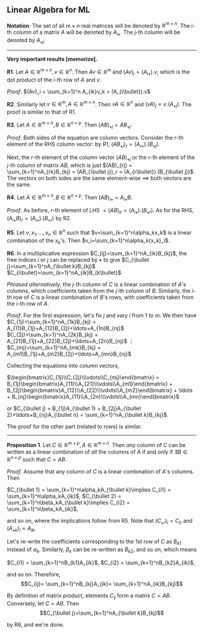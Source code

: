 
## Linear Algebra for ML
**Notation**: The set of all $m\times n$ real matrices will be denoted by $\mathbb{R}^{m\times n}$. The $i$-th column of a matrix $A$ will be denoted by $A_{i\bullet}$. The $j$-th column will be denoted by $A_{\bullet j}$.

---
**Very important results [memorize].**

**R1**. Let $A\in\mathbb{R}^{m\times n}, v\in\mathbb{R}^n$. Then $Av\in\mathbb{R}^m$ and $(Av)_i = (A_{i\bullet}).v$, which is the dot product of the $i$-th row of $A$ and $v$.

*Proof*. $(Av)_i = \sum_{k=1}^n A_{ik}v_k = (A_{i\bullet}).v$

**R2**. Similarly let $v\in\mathbb{R}^m,A\in\mathbb{R}^{m\times n}$. Then $vA\in\mathbb{R}^n$ and $(vA)_j=v.(A_{\bullet j})$. The proof is similar to that of R1.

**R3**. Let $A\in\mathbb{R}^{m\times n}, B\in\mathbb{R}^{n\times p}$. Then $(AB)_{\bullet j}=AB_{\bullet j}$.

*Proof*. Both sides of the equation are column vectors. Consider the $r$-th element of the RHS column vector: by R1, $(AB_{\bullet j})_r = (A_{r\bullet}).(B_{\bullet j})$.

Next, the $r$-th element of the column vector $(AB)_{\bullet j}$ or the $r$-th element of the $j$-th column of matrix $AB$, which is just $(AB)_{rj} = \sum_{k=1}^nA_{rk}B_{kj} = (AB_{\bullet j})_r = (A_{r\bullet}).(B_{\bullet j})$. The vectors on both sides are the same element-wise $\implies$ both vectors are the same.

**R4**. Let $A\in\mathbb{R}^{m\times n}, B\in\mathbb{R}^{n\times p}$. Then $(AB)_{i \bullet}=A_{i \bullet}B$.

*Proof*. As before, $r$-th element of LHS $=(AB)_{ir} = (A_{i\bullet}).(B_{\bullet r})$. As for the RHS, $(A_{i \bullet}B)_r=(A_{i\bullet}).(B_{\bullet r})$ by R2.

**R5**. Let $v, x_1, \ldots, x_n\in\mathbb{R}^n$ such that $v=\sum_{k=1}^n\alpha_kx_k$ is a linear combination of the $x_k$'s. Then $v_i=\sum_{k=1}^n\alpha_k(x_k)_i$.

**R6**. In a multiplicative expression  $C_{ij}=\sum_{k=1}^nA_{ik}B_{kj}$, the free indices $i$ or $j$ can be replaced by $\bullet$ to give
$C_{\bullet j}=\sum_{k=1}^nA_{\bullet k}B_{kj}$
$C_{i\bullet}=\sum_{k=1}^nA_{ik}B_{k\bullet}$

*Phrased alternatively*, the $j$-th column of $C$ is a linear combination of $A$'s columns, which coefficients taken from the $j$-th column of $B$. Similarly, the $i$-th row of $C$ is a linear combination of $B$'s rows, with coefficients taken from the $i$-th row of $A$.

*Proof*. For the first expression, let's fix $j$ and vary $i$ from $1$ to $m$. We then have
$C_{1j}=\sum_{k=1}^nA_{1k}B_{kj} = A_{11}B_{1j}+A_{12}B_{2j}+\ldots+A_{1n}B_{nj}$
$C_{2j}=\sum_{k=1}^nA_{2k}B_{kj} = A_{21}B_{1j}+A_{22}B_{2j}+\ldots+A_{2n}B_{nj}$
$\vdots$
$C_{mj}=\sum_{k=1}^nA_{mk}B_{kj} = A_{m1}B_{1j}+A_{m2}B_{2j}+\ldots+A_{mn}B_{nj}$

Collecting the equations into column vectors,

$\begin{bmatrix}C_{1j}\\C_{2j}\\\vdots\\C_{mj}\end{bmatrix} = B_{1j}\begin{bmatrix}A_{11}\\A_{21}\\\vdots\\A_{m1}\end{bmatrix} + B_{2j}\begin{bmatrix}A_{12}\\A_{22}\\\vdots\\A_{m2}\end{bmatrix} + \ldots + B_{nj}\begin{bmatrix}A_{11}\\A_{2n}\\\vdots\\A_{mn}\end{bmatrix}$

or $C_{\bullet j} = B_{1j}A_{\bullet 1} + B_{2j}A_{\bullet 2}+\ldots+B_{nj}A_{\bullet n} = \sum_{k=1}^nA_{\bullet k}B_{kj}$.

The proof for the other part (related to rows) is similar.

---
**Proposition 1**. Let $C\in \mathbb{R}^{m\times p},A\in \mathbb{R}^{m\times n}$. Then *any* column of $C$ can be written as a linear combination of *all* the columns of $A$ if and only if $\exists B\in\mathbb{R}^{n\times p}$ such that $C=AB$.

*Proof*. Assume that any column of $C$ is a linear combination of $A$'s columns. Then 

$C_{\bullet 1} = \sum_{k=1}^n\alpha_kA_{\bullet k}\implies C_{i1} = \sum_{k=1}^n\alpha_kA_{ik}$, 
$C_{\bullet 2} = \sum_{k=1}^n\beta_kA_{\bullet k}\implies C_{i2} = \sum_{k=1}^n\beta_kA_{ik}$, 

and so on, where the implications follow from R5. Note that $(C_{\bullet r})_i = C_{ir}$ and $(A_{\bullet k})_i=A_{ik}$.

Let's re-write the coefficients corresponding to the $1$st row of $C$ as $B_{k1}$ instead of $\alpha_k$. Similarly, $\beta_k$ can be re-written as $B_{k2}$, and so on, which means

$C_{i1} = \sum_{k=1}^nB_{k1}A_{ik}$, 
$C_{i2} = \sum_{k=1}^nB_{k2}A_{ik}$, 

and so on. Therefore,
$$C_{ij}= \sum_{k=1}^nB_{kj}A_{ik}= \sum_{k=1}^nA_{ik}B_{kj}$$

By definition of matrix product, elements $C_{ij}$ form a matrix $C=AB$. Conversely, let $C=AB$. Then
$$C_{\bullet j}=\sum_{k=1}^nA_{\bullet k}B_{kj}$$

by R6, and we're done.

